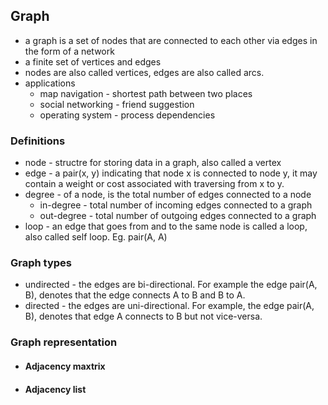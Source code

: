 ## Graph

* a graph is a set of nodes that are connected to each other via edges in the form of a network
* a finite set of vertices and edges
* nodes are also called vertices, edges are also called arcs.
* applications
  * map navigation - shortest path between two places
  * social networking - friend suggestion
  * operating system - process dependencies

### Definitions
* node - structre for storing data in a graph, also called a vertex
* edge - a pair(x, y) indicating that node x is connected to node y, it may contain a weight or cost associated with traversing from x to y.
* degree - of a node, is the total number of edges connected to a node
  * in-degree - total number of incoming edges connected to a graph
  * out-degree - total number of outgoing edges connected to a graph
* loop - an edge that goes from and to the same node is called a loop, also called self loop. Eg. pair(A, A)

### Graph types
* undirected - the edges are bi-directional. For example the edge pair(A, B), denotes that the edge connects A to B and B to A.
* directed - the edges are uni-directional. For example, the edge pair(A, B), denotes that edge A connects to B but not vice-versa.

### Graph representation
* #### Adjacency maxtrix
* #### Adjacency list